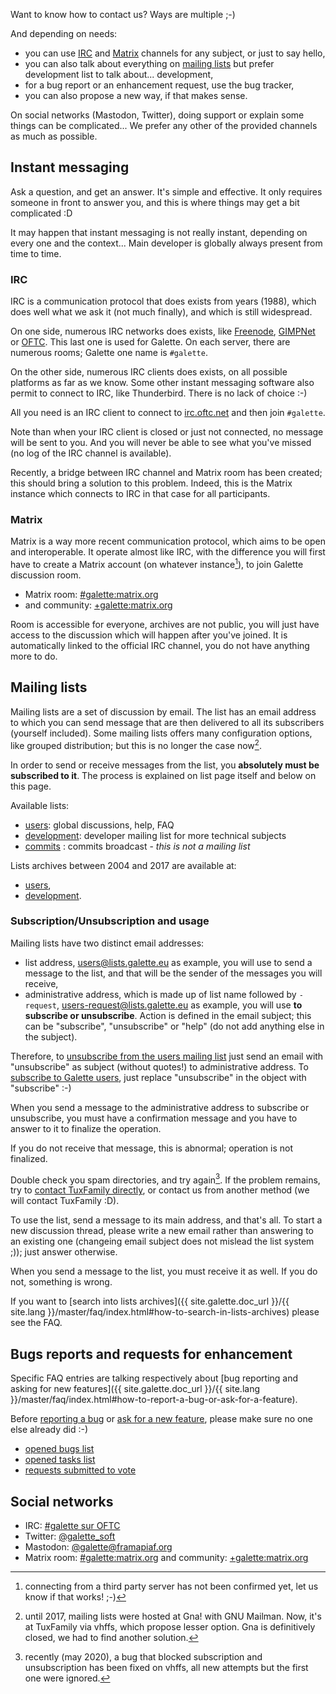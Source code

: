 Want to know how to contact us? Ways are multiple ;-)

And depending on needs:

* you can use [IRC](#irc) and [Matrix](#matrix) channels for any subject, or just to say hello,
* you can also talk about everything on [mailing lists](#mailing-lists) but prefer development list to talk about... development,
* for a bug report or an enhancement request, use the bug tracker,
* you can also propose a new way, if that makes sense.

On social networks (Mastodon, Twitter), doing support or explain some things can be complicated... We prefer any other of the provided channels as much as possible.

## Instant messaging

Ask a question, and get an answer. It's simple and effective. It only requires someone in front to answer you, and this is where things may get a bit complicated :D

It may happen that instant messaging is not really instant, depending on every one and the context... Main developer is globally always present from time to time.

### IRC

IRC is a communication protocol that does exists from years (1988), which does well what we ask it (not much finally), and which is still widespread.

On one side, numerous IRC networks does exists, like [Freenode](https://freenode.net), [GIMPNet](https://www.gimp.org/) or [OFTC](https://oftc.net). This last one is used for Galette. On each server, there are numerous rooms; Galette one name is `#galette`.

On the other side, numerous IRC clients does exists, on all possible platforms as far as we know. Some other instant messaging software also permit to connect to IRC, like Thunderbird. There is no lack of choice :-)

All you need is an IRC client to connect to [irc.oftc.net](irc://irc.oftc.net) and then join `#galette`.

Note than when your IRC client is closed or just not connected, no message will be sent to you. And you will never be able to see what you've missed (no log of the IRC channel is available).

Recently, a bridge between IRC channel and Matrix room has been created; this should bring a solution to this problem. Indeed, this is the Matrix instance which connects to IRC in that case for all participants.

### Matrix

Matrix is a way more recent communication protocol, which aims to be open and interoperable. It operate almost like IRC, with the difference you will first have to create a Matrix account (on whatever instance[^1]), to join Galette discussion room.

* Matrix room: [#galette:matrix.org](https://matrix.to/#/#galette:matrix.org)
* and community: [+galette:matrix.org](https://matrix.to/#/+galette:matrix.org)

Room is accessible for everyone, archives are not public, you will just have access to the discussion which will happen after you've joined.
It is automatically linked to the official IRC channel, you do not have anything more to do.

[^1]: connecting from a third party server has not been confirmed yet, let us know if that works! ;-)

## Mailing lists

Mailing lists are a set of discussion by email. The list has an email address to which you can send message that are then delivered to all its subscribers (yourself included). Some mailing lists offers many configuration options, like grouped distribution; but this is no longer the case now[^gna].

In order to send or receive messages from the list, you **absolutely must be subscribed to it**. The process is explained on list page itself and below on this page.

Available lists:

* [users](https://listengine.tuxfamily.org/lists.galette.eu/users/): global discussions, help, FAQ
* [development](https://listengine.tuxfamily.org/lists.galette.eu/devel): developer mailing list for more technical subjects
* [commits](https://listengine.tuxfamily.org/lists.galette.eu/commits/) : commits broadcast - *this is not a mailing list*

Lists archives between 2004 and 2017 are available at:

* [users](http://download.tuxfamily.org/galette/listes-galette/mail.gna.org/assets/images/galette-discussion/index.html),
* [development](http://download.tuxfamily.org/galette/listes-galette/mail.gna.org/assets/images/galette-devel/index.html).

### Subscription/Unsubscription and usage

Mailing lists have two distinct email addresses:

* list address, <users@lists.galette.eu> as example, you will use to send a message to the list, and that will be the sender of the messages you will receive,
* administrative address, which is made up of list name followed by `-request`, <users-request@lists.galette.eu> as example, you will use **to subscribe or unsubscribe**. Action is defined in the email subject; this can be "subscribe", "unsubscribe" or "help" (do not add anything else in the subject).

Therefore, to [unsubscribe from the users mailing list](mailto:users-request@lists.galette.eu?subject=unsubscribe) just send an email with "unsubscribe" as subject (without quotes!) to administrative address.
To [subscribe to Galette users](mailto:users-request@lists.galette.eu?subject=subscribe), just replace "unsubscribe" in the object with "subscribe" :-)

When you send a message to the administrative address to subscribe or unsubscribe, you must have a confirmation message and you have to answer to it to finalize the operation.

If you do not receive that message, this is abnormal; operation is not finalized.

Double check you spam directories, and try again[^buglist]. If the problem remains, try to [contact TuxFamily directly](https://www.tuxfamily.org/fr/contact), or contact us from another method (we will contact TuxFamily :D).

To use the list, send a message to its main address, and that's all. To start a new discussion thread, please write a new email rather than answering to an existing one (changeing email subject does not mislead the list system ;)); just answer otherwise.

When you send a message to the list, you must receive it as well. If you do not, something is wrong.

If you want to [search into lists archives]({{ site.galette.doc_url }}/{{ site.lang }}/master/faq/index.html#how-to-search-in-lists-archives) please see the FAQ.

[^gna]: until 2017, mailing lists were hosted at Gna! with GNU Mailman. Now, it's at TuxFamily via vhffs, which propose lesser option. Gna is definitively closed, we had to find another solution.
[^buglist]: recently (may 2020), a bug that blocked subscription and unsubscription has been fixed on vhffs, all new attempts but the first one were ignored.

## Bugs reports and requests for enhancement

Specific FAQ entries are talking respectively about [bug reporting and asking for new features]({{ site.galette.doc_url }}/{{ site.lang }}/master/faq/index.html#how-to-report-a-bug-or-ask-for-a-feature).

Before [reporting a bug](https://bugs.galette.eu/projects/galette) or [ask for a new feature](https://bugs.galette.eu/projects/galette/), please make sure no one else already did :-)

* [opened bugs list](https://bugs.galette.eu/projects/galette/issues?query_id=2)
* [opened tasks list](https://bugs.galette.eu/projects/galette/issues?query_id=3)
* [requests submitted to vote](https://vote.galette.eu)

## Social networks

* IRC: [#galette sur OFTC](irc://irc.oftc.net/#galette)
* Twitter: [@galette_soft](https://twitter.com/galette_soft)
* Mastodon: [@galette@framapiaf.org](https://framapiaf.org/@galette)
* Matrix room: [#galette:matrix.org](https://matrix.to/#/#galette:matrix.org) and community: [+galette:matrix.org](https://matrix.to/#/+galette:matrix.org)
